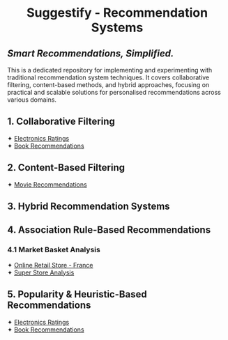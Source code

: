 # <p align="center">Suggestify - Recommendation Systems</p>
## <i>Smart Recommendations, Simplified.</i>

This is a dedicated repository for implementing and experimenting with traditional recommendation system techniques. It 
covers collaborative filtering, content-based methods, and hybrid approaches, focusing on practical and scalable 
solutions for personalised recommendations across various domains.

## 1. Collaborative Filtering
✦ [Electronics Ratings](a.%20Jupyter%20Notebooks/Electronics%20Ratings%20-%20Collaborative%20Filtering.ipynb)<br />
✦ [Book Recommendations](a.%20Jupyter%20Notebooks/Book%20Recommendations%20-%20Collaborative%20Filtering%20-%20KNN%20With%20Means.ipynb)<br />

## 2. Content-Based Filtering
✦ [Movie Recommendations](a.%20Jupyter%20Notebooks/Movie%20Recommendation%20-%20Content%20Based%20Recommendation%20System.ipynb)<br />

## 3. Hybrid Recommendation Systems


## 4. Association Rule-Based Recommendations
### 4.1 Market Basket Analysis
✦ [Online Retail Store - France](a.%20Jupyter%20Notebooks/Online%20Retail%20Store%20-%20Market%20Basket%20Analysis.ipynb)<br />
✦ [Super Store Analysis](a.%20Jupyter%20Notebooks/Super%20Store%20-%20Association%20Rule%20Mining.ipynb)<br />

## 5. Popularity & Heuristic-Based Recommendations
✦ [Electronics Ratings](a.%20Jupyter%20Notebooks/Electronics%20Ratings%20-%20Popularity%20Based%20Recommendation%20System.ipynb)<br />
✦ [Book Recommendations](a.%20Jupyter%20Notebooks/Book%20Recommendations%20-%20Popularity%20Based%20Recommendation%20System.ipynb)<br />

